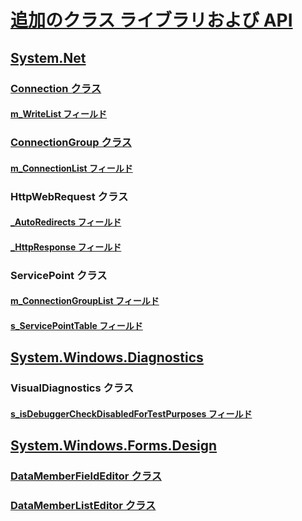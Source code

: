 

# [追加のクラス ライブラリおよび API](index.md)


## [System.Net](xref:System.Net)


### [Connection クラス](connection.md)


#### [m_WriteList フィールド](m_writelist.md)


### [ConnectionGroup クラス](connectiongroup.md)


#### [m_ConnectionList フィールド](m_connectionlist.md)


### HttpWebRequest クラス


#### [_AutoRedirects フィールド](_autoredirects.md)


#### [_HttpResponse フィールド](_httpresponse.md)


### ServicePoint クラス


#### [m_ConnectionGroupList フィールド](m_connectiongrouplist.md)


#### [s_ServicePointTable フィールド](s_servicepointtable.md)


## [System.Windows.Diagnostics](xref:System.Windows.Diagnostics)


### VisualDiagnostics クラス


#### [s_isDebuggerCheckDisabledForTestPurposes フィールド](s-isdebuggercheckdisabledfortestpurposes-field.md)


## [System.Windows.Forms.Design](xref:System.Windows.Forms.Design)


### [DataMemberFieldEditor クラス](datamemberfieldeditor-class.md)


### [DataMemberListEditor クラス](datamemberlisteditor-class.md)
